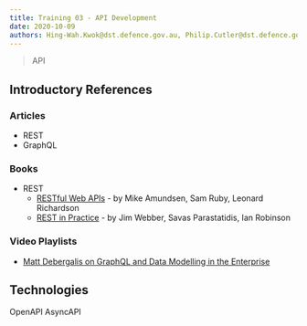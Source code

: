 ```yaml
---
title: Training 03 - API Development
date: 2020-10-09
authors: Hing-Wah.Kwok@dst.defence.gov.au, Philip.Cutler@dst.defence.gov.au
---
```


<!-- # Training 03 - API Development -->

> API

## Introductory References

### Articles

* REST
* GraphQL

### Books

* REST
  * [RESTful Web APIs](https://learning.oreilly.com/library/view/restful-web-apis/9781449359713/) - by Mike Amundsen, Sam Ruby, Leonard Richardson
  * [REST in Practice](https://learning.oreilly.com/library/view/rest-in-practice/9781449383312/) - by Jim Webber, Savas Parastatidis, Ian Robinson

### Video Playlists

* [Matt Debergalis on GraphQL and Data Modelling in the Enterprise](https://www.infoq.com/podcasts/graphql-enterprise-data-modelling/)

## Technologies

OpenAPI
AsyncAPI
